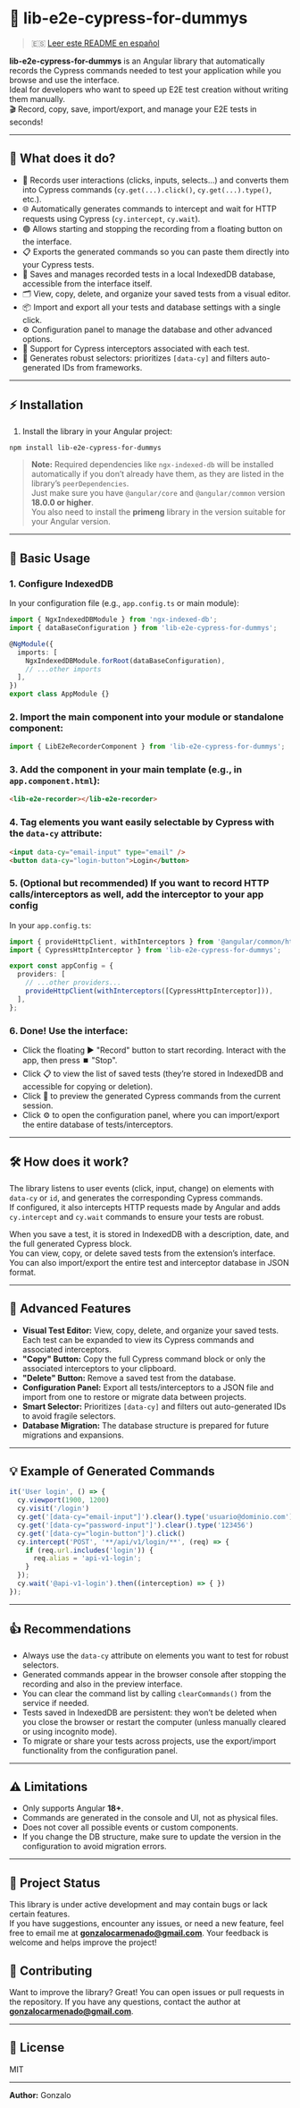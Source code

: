# 🚀 lib-e2e-cypress-for-dummys

> 🇪🇸 [Leer este README en español](./README.es.md)

**lib-e2e-cypress-for-dummys** is an Angular library that automatically records the Cypress commands needed to test your application while you browse and use the interface.  
Ideal for developers who want to speed up E2E test creation without writing them manually.  
🎬 Record, copy, save, import/export, and manage your E2E tests in seconds!

---

## 🧐 What does it do?

- 🎥 Records user interactions (clicks, inputs, selects...) and converts them into Cypress commands (`cy.get(...).click()`, `cy.get(...).type()`, etc.).
- 🌐 Automatically generates commands to intercept and wait for HTTP requests using Cypress (`cy.intercept`, `cy.wait`).
- 🟢 Allows starting and stopping the recording from a floating button on the interface.
- 📋 Exports the generated commands so you can paste them directly into your Cypress tests.
- 💾 Saves and manages recorded tests in a local IndexedDB database, accessible from the interface itself.
- 🗂️ View, copy, delete, and organize your saved tests from a visual editor.
- 📦 Import and export all your tests and database settings with a single click.
- ⚙️ Configuration panel to manage the database and other advanced options.
- 🧩 Support for Cypress interceptors associated with each test.
- 🧠 Generates robust selectors: prioritizes `[data-cy]` and filters auto-generated IDs from frameworks.

---

## ⚡ Installation

1. Install the library in your Angular project:

```bash
npm install lib-e2e-cypress-for-dummys
```

> **Note:** Required dependencies like `ngx-indexed-db` will be installed automatically if you don’t already have them, as they are listed in the library’s `peerDependencies`.  
> Just make sure you have `@angular/core` and `@angular/common` version **18.0.0 or higher**.  
> You also need to install the **primeng** library in the version suitable for your Angular version.

---

## 🚦 Basic Usage

### 1. **Configure IndexedDB**

In your configuration file (e.g., `app.config.ts` or main module):

```typescript
import { NgxIndexedDBModule } from 'ngx-indexed-db';
import { dataBaseConfiguration } from 'lib-e2e-cypress-for-dummys';

@NgModule({
  imports: [
    NgxIndexedDBModule.forRoot(dataBaseConfiguration),
    // ...other imports
  ],
})
export class AppModule {}
```

### 2. **Import the main component into your module or standalone component:**

```typescript
import { LibE2eRecorderComponent } from 'lib-e2e-cypress-for-dummys';
```

### 3. **Add the component in your main template (e.g., in `app.component.html`):**

```html
<lib-e2e-recorder></lib-e2e-recorder>
```

### 4. **Tag elements you want easily selectable by Cypress with the `data-cy` attribute:**

```html
<input data-cy="email-input" type="email" />
<button data-cy="login-button">Login</button>
```

### 5. **(Optional but recommended) If you want to record HTTP calls/interceptors as well, add the interceptor to your app config**  
   In your `app.config.ts`:

```typescript
import { provideHttpClient, withInterceptors } from '@angular/common/http';
import { CypressHttpInterceptor } from 'lib-e2e-cypress-for-dummys';

export const appConfig = {
  providers: [
    // ...other providers...
    provideHttpClient(withInterceptors([CypressHttpInterceptor])),
  ],
};
```

### 6. **Done! Use the interface:**

- Click the floating ▶️ "Record" button to start recording. Interact with the app, then press ⏹️ "Stop".
- Click 📋 to view the list of saved tests (they’re stored in IndexedDB and accessible for copying or deletion).
- Click 📝 to preview the generated Cypress commands from the current session.
- Click ⚙️ to open the configuration panel, where you can import/export the entire database of tests/interceptors.

---

## 🛠️ How does it work?

The library listens to user events (click, input, change) on elements with `data-cy` or `id`, and generates the corresponding Cypress commands.  
If configured, it also intercepts HTTP requests made by Angular and adds `cy.intercept` and `cy.wait` commands to ensure your tests are robust.

When you save a test, it is stored in IndexedDB with a description, date, and the full generated Cypress block.  
You can view, copy, or delete saved tests from the extension’s interface.  
You can also import/export the entire test and interceptor database in JSON format.

---

## 🧩 Advanced Features

- **Visual Test Editor:** View, copy, delete, and organize your saved tests. Each test can be expanded to view its Cypress commands and associated interceptors.
- **"Copy" Button:** Copy the full Cypress command block or only the associated interceptors to your clipboard.
- **"Delete" Button:** Remove a saved test from the database.
- **Configuration Panel:** Export all tests/interceptors to a JSON file and import from one to restore or migrate data between projects.
- **Smart Selector:** Prioritizes `[data-cy]` and filters out auto-generated IDs to avoid fragile selectors.
- **Database Migration:** The database structure is prepared for future migrations and expansions.

---

## 💡 Example of Generated Commands

```js
it('User login', () => {
  cy.viewport(1900, 1200)
  cy.visit('/login')
  cy.get('[data-cy="email-input"]').clear().type('usuario@dominio.com')
  cy.get('[data-cy="password-input"]').clear().type('123456')
  cy.get('[data-cy="login-button"]').click()
  cy.intercept('POST', '**/api/v1/login/**', (req) => {
    if (req.url.includes('login')) {
      req.alias = 'api-v1-login';
    }
  });
  cy.wait('@api-v1-login').then((interception) => { })
});
```

---

## 👍 Recommendations

- Always use the `data-cy` attribute on elements you want to test for robust selectors.
- Generated commands appear in the browser console after stopping the recording and also in the preview interface.
- You can clear the command list by calling `clearCommands()` from the service if needed.
- Tests saved in IndexedDB are persistent: they won’t be deleted when you close the browser or restart the computer (unless manually cleared or using incognito mode).
- To migrate or share your tests across projects, use the export/import functionality from the configuration panel.

---

## ⚠️ Limitations

- Only supports Angular **18+**.
- Commands are generated in the console and UI, not as physical files.
- Does not cover all possible events or custom components.
- If you change the DB structure, make sure to update the version in the configuration to avoid migration errors.

---

## 🚧 Project Status

This library is under active development and may contain bugs or lack certain features.  
If you have suggestions, encounter any issues, or need a new feature, feel free to email me at **gonzalocarmenado@gmail.com**. Your feedback is welcome and helps improve the project!

## 🤝 Contributing

Want to improve the library? Great! You can open issues or pull requests in the repository. If you have any questions, contact the author at **gonzalocarmenado@gmail.com**.

---

## 📄 License

MIT

---

**Author:** Gonzalo